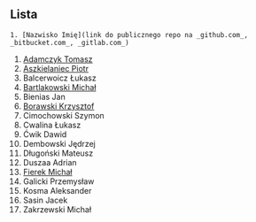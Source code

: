 ## Lista

```
1. [Nazwisko Imię](link do publicznego repo na _github.com_, _bitbucket.com_, _gitlab.com_)
```
1. [Adamczyk Tomasz](https://github.com/tadamczyk/LabC_II)
1. [Aszkielaniec Piotr](https://github.com/readher/LabInf2016)
1. Balcerwoicz Łukasz
1. [Bartlakowski Michał](https://github.com/Em-jey/JProg.git)
1. Bienias Jan
1. [Borawski Krzysztof](https://github.com/Msegun/labc01.git)
1. Cimochowski Szymon
1. Cwalina Łukasz
1. Ćwik Dawid
1. Dembowski Jędrzej
1. Długoński Mateusz
1. Duszaa Adrian
1. [Fierek Michał](https://github.com/mfierek2/labcx)
1. Galicki Przemysław
1. Kosma Aleksander
1. Sasin Jacek
1. Zakrzewski Michał
